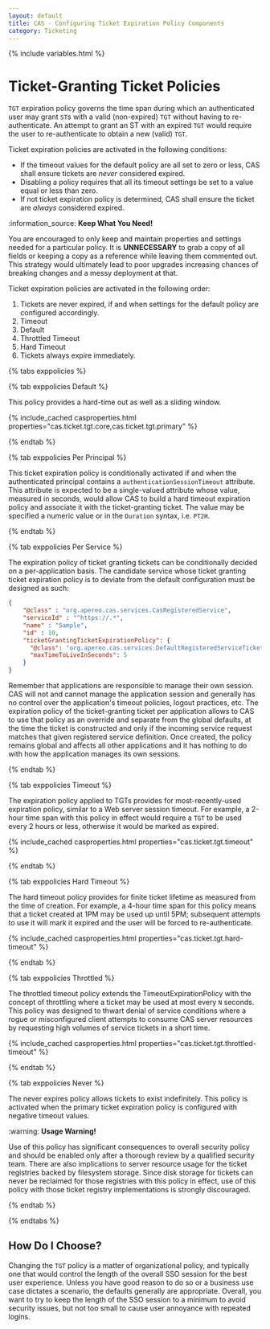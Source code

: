 ```yaml
---
layout: default
title: CAS - Configuring Ticket Expiration Policy Components
category: Ticketing
---
```


{% include variables.html %}

# Ticket-Granting Ticket Policies

`TGT` expiration policy governs the time span during which an authenticated user may grant `ST`s with a valid (non-expired) `TGT` without
having to re-authenticate. An attempt to grant an ST with an expired `TGT` would require the user to re-authenticate
to obtain a new (valid) `TGT`.

Ticket expiration policies are activated in the following conditions:

- If the timeout values for the default policy are all set to zero or less, CAS shall ensure tickets are *never* considered expired.
- Disabling a policy requires that all its timeout settings be set to a value equal or less than zero.
- If not ticket expiration policy is determined, CAS shall ensure the ticket are *always* considered expired.

<div class="alert alert-info">:information_source: <strong>Keep What You Need!</strong><p>You are encouraged to only keep and maintain 
properties and settings needed for a particular policy. It is <strong>UNNECESSARY</strong> to grab a copy of all 
fields or keeping a copy as a reference while leaving them commented out. This strategy would ultimately lead to 
poor upgrades increasing chances of breaking changes and a messy deployment at that.</p></div>

Ticket expiration policies are activated in the following order:

1. Tickets are never expired, if and when settings for the default policy are configured accordingly.
2. Timeout
3. Default
4. Throttled Timeout
5. Hard Timeout
6. Tickets always expire immediately.

{% tabs exppolicies %}

{% tab exppolicies Default %}

This policy provides a hard-time out as well as a sliding window.

{% include_cached casproperties.html properties="cas.ticket.tgt.core,cas.ticket.tgt.primary" %}

{% endtab %}

{% tab exppolicies <i class="fa fa-person px-1"></i>Per Principal %}

This ticket expiration policy is conditionally activated if and when the authenticated principal contains a `authenticationSessionTimeout` attribute.
This attribute is expected to be a single-valued attribute whose value, measured in seconds, would allow CAS to build a hard timeout
expiration policy and associate it with the ticket-granting ticket. The value may be specified a numeric value or in the `Duration` syntax, i.e. `PT2H`.

{% endtab %}

{% tab exppolicies Per Service %}

The expiration policy of ticket granting tickets can be conditionally decided on a per-application basis. The candidate service
whose ticket granting ticket expiration policy is to deviate from the default configuration must be designed as such:

```json
{
    "@class" : "org.apereo.cas.services.CasRegisteredService",
    "serviceId" : "^https://.*",
    "name" : "Sample",
    "id" : 10,
    "ticketGrantingTicketExpirationPolicy": {
      "@class": "org.apereo.cas.services.DefaultRegisteredServiceTicketGrantingTicketExpirationPolicy",
      "maxTimeToLiveInSeconds": 5
    }
}
```

Remember that applications are responsible to manage their own session. CAS will not and cannot manage the application session
and generally has no control over the application's timeout policies, logout practices, etc. The expiration policy
of the ticket-granting ticket per application allows to CAS to use that policy as an override and separate from the global defaults,
at the time the ticket is constructed and only if the incoming service request matches
that given registered service definition. Once created, the policy remains global and affects all other applications and
it has nothing to do with how the application manages its own sessions.

{% endtab %}

{% tab exppolicies Timeout <i class="fa fa-hourglass px-1"></i> %}

The expiration policy applied to TGTs provides for most-recently-used expiration policy, similar to a Web server session timeout.
For example, a 2-hour time span with this policy in effect would require a `TGT` to be used every 2 hours or less, otherwise
it would be marked as expired.

{% include_cached casproperties.html properties="cas.ticket.tgt.timeout" %}

{% endtab %}

{% tab exppolicies Hard Timeout <i class="fa fa-clock px-1"></i> %}

The hard timeout policy provides for finite ticket lifetime as measured from the time of creation. For example, a 4-hour time span
for this policy means that a ticket created at 1PM may be used up until 5PM; subsequent attempts to use it will mark it expired
and the user will be forced to re-authenticate.

{% include_cached casproperties.html properties="cas.ticket.tgt.hard-timeout" %}

{% endtab %}

{% tab exppolicies <i class="fa fa-lock px-1"></i> Throttled %}

The throttled timeout policy extends the TimeoutExpirationPolicy with the concept of throttling where a ticket may be used at
most every `N` seconds. This policy was designed to thwart denial of service conditions where a rogue or misconfigured client
attempts to consume CAS server resources by requesting high volumes of service tickets in a short time.

{% include_cached casproperties.html properties="cas.ticket.tgt.throttled-timeout" %}

{% endtab %}

{% tab exppolicies Never <i class="fa fa-ban px-1"></i> %}

The never expires policy allows tickets to exist indefinitely. This policy is activated when the primary ticket expiration
policy is configured with negative timeout values.

<div class="alert alert-warning">:warning: <strong>Usage Warning!</strong><p>Use of this policy has significant consequences to overall
security policy and should be enabled only after a thorough review by a qualified security team. There are also implications to
server resource usage for the ticket registries backed by filesystem storage. Since disk storage for tickets can never be reclaimed
for those registries with this policy in effect, use of this policy with those ticket registry implementations
is strongly discouraged.</p></div>

{% endtab %}

{% endtabs %}

## How Do I Choose?

Changing the `TGT` policy is a matter of organizational policy, and typically one that would control the length of the 
overall SSO session for the best user experience. Unless you have good reason to do so or a business use case dictates a scenario, 
the defaults generally are appropriate. Overall, you want to try to keep the length of the SSO session to a minimum to 
avoid security issues, but not too small to cause user annoyance with repeated logins.
